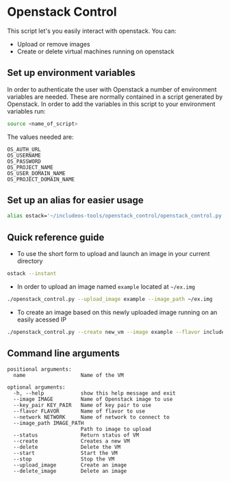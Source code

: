 # Openstack Control
This script let's you easily interact with openstack. You can:
- Upload or remove images
- Create or delete virtual machines running on openstack

## Set up environment variables
In order to authenticate the user with Openstack a number of environment variables are needed. These are normally contained in a script generated by Openstack. In order to add the variables in this script to your environment variables run:
```bash
source <name_of_script>
```
The values needed are:
```
OS_AUTH_URL
OS_USERNAME
OS_PASSWORD
OS_PROJECT_NAME
OS_USER_DOMAIN_NAME
OS_PROJECT_DOMAIN_NAME
```

## Set up an alias for easier usage
```bash
alias ostack='~/includeos-tools/openstack_control/openstack_control.py'
```

## Quick reference guide
- To use the short form to upload and launch an image in your current directory
```bash
ostack --instant
```

- In order to upload an image named `example` located at `~/ex.img`
```bash
./openstack_control.py --upload_image example --image_path ~/ex.img
```

- To create an image based on this newly uploaded image running on an easily acessed IP 
```bash
./openstack_control.py --create new_vm --image example --flavor includeos.nano --network FloatingPool01 
```

## Command line arguments

```
positional arguments:
  name                  Name of the VM

optional arguments:
  -h, --help            show this help message and exit
  --image IMAGE         Name of Openstack image to use
  --key_pair KEY_PAIR   Name of key pair to use
  --flavor FLAVOR       Name of flavor to use
  --network NETWORK     Name of network to connect to
  --image_path IMAGE_PATH
                        Path to image to upload
  --status              Return status of VM
  --create              Creates a new VM
  --delete              Delete the VM
  --start               Start the VM
  --stop                Stop the VM
  --upload_image        Create an image
  --delete_image        Delete an image
  ```
